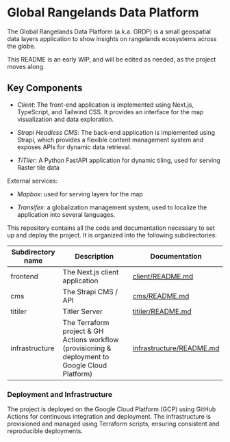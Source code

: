 # Global Rangelands Data Platform
The Global Rangelands Data Platform (a.k.a. GRDP) is a small geospatial data layers application to show insights on rangelands ecosystems across the globe.

This README is an early WIP, and will be edited as needed, as the project moves along.

## Key Components
- *Client*: The front-end application is implemented using Next.js, TypeScript, and Tailwind CSS. It provides an interface for the map visualization and data exploration.

- *Strapi Headless CMS*: The back-end application is implemented using Strapi, which provides a flexible content management system and exposes APIs for dynamic data retrieval.

- *TiTiler*: A Python FastAPI application for dynamic tiling, used for serving Raster tile data

External services:

- *Mapbox*: used for serving layers for the map

- *Transifex*: a globalization management system, used to localize the application into several languages.


This repository contains all the code and documentation necessary to set up and deploy the project. It is organized into the following subdirectories:

| Subdirectory name | Description                                                 | Documentation                                                                                            |
|-------------------|-------------------------------------------------------------|----------------------------------------------------------------------------------------------------------|
| frontend          | The Next.js client application                            | [client/README.md](client/README.md)             |
| cms               | The Strapi CMS / API                                        | [cms/README.md](cms/README.md)             |
| titiler   | Titler Server                                                      | [titiler/README.md](cloud_functions/analysis/README.md)               |
| infrastructure    | The Terraform project & GH Actions workflow (provisioning & deployment to Google Cloud Platform) | [infrastructure/README.md](infrastructure/README.md) |

### Deployment and Infrastructure
The project is deployed on the Google Cloud Platform (GCP) using GitHub Actions for continuous integration and deployment. The infrastructure is provisioned and managed using Terraform scripts, ensuring consistent and reproducible deployments.
